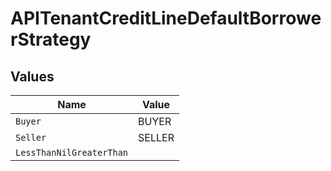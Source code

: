 # APITenantCreditLineDefaultBorrowerStrategy


## Values

| Name                     | Value                    |
| ------------------------ | ------------------------ |
| `Buyer`                  | BUYER                    |
| `Seller`                 | SELLER                   |
| `LessThanNilGreaterThan` | <nil>                    |